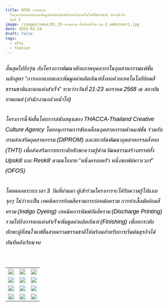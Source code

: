 ```yaml
---
title: OFOS การอบรม
  โครงการออกแบบและเพิ่มมูลค่าผลิตภัณฑ์สิ่งทอด้วยเทคโนโลยีสีธรรมชาติ กล้วยน้ำไท
  รุ่นที่ 2
image: /images/news/01_25-ครามสวย-ที่กล้วยน้ำไท-รุ่น-2_webcover1.jpg
date: 2025-01-24
draft: false
tags:
  - ofos
  - fashion
---
```

<style>

body {

color: black;

}

h3 {

color: #ca2031;

font-family: "IBM Plex Sans Thai", sans-serif;

font-weight: bold;

font-size: 26px;

line-height: 1.8;

}

h4 {

color: black;

font-family: "sarabun", sans-serif;

font-weight: bold;

font-size: 18px;

line-height: 1.8;

}

h5 {

color: black;

font-family: "sarabun", sans-serif;

font-weight: lighter;

font-size: 18px;

line-height: 1.8;

}

</style>

##### สิ้นสุดไปอีกรุ่น กับโครงการพัฒนาศักยภาพบุคลากรในอุตสาหกรรมแฟชั่น หลักสูตร “การออกแบบและเพิ่มมูลค่าผลิตภัณฑ์สิ่งทอด้วยเทคโนโลยีย้อมสีธรรมชาติและตกแต่งสำเร็จ” ระหว่างวันที่ 21-23 มกราคม 2568 ณ สถาบันยานยนต์ (สำนักงานกล้วยน้ำไท)

##### โครงการนี้จัดขึ้นโดยการสนับสนุนของ THACCA-Thailand Creative Culture Agency โดยอนุกรรมการขับเคลื่อนอุตสาหกรรมด้านแฟชั่น ร่วมกับ กรมส่งเสริมอุตสาหกรรม (DIPROM) และสถาบันพัฒนาอุตสาหกรรมสิ่งทอ (THTI) เพื่อส่งเสริมการยกระดับทักษะความรู้ด้านวัฒนธรรมสร้างสรรค์ทั้ง Upskill และ Reskill ตามนโยบาย “หนึ่งครอบครัว หนึ่งซอฟต์พาวเวอร์” (OFOS)

##### โดยตลอดระยะเวลา 3 วันที่ผ่านมา ผู้เข้าร่วมโครงการจะได้รับความรู้ไปแบบจุกๆ ไม่ว่าจะเป็น เทคนิคการย้อมสีครามการก่อหม้อคราม การทำเสื้อมัดย้อมสีคราม (Indigo Dyeing) เทคนิคการพิมพ์กัดสีคราม (Discharge Printing) รวมไปถึงการตกแต่งสำเร็จเพิ่มมูลค่าผลิตภัณฑ์ (Finishing) เพื่อยกระดับทักษะผู้ที่สนใจแฟชั่นสายครามธรรมชาติให้พร้อมสำหรับการเริ่มต้นธุรกิจได้ทันทีหลังเรียนจบ

<p><br></p>
<table style="width: 100%; border-collapse: collapse; border: 0px solid rgb(255, 255, 255);">
    <tbody>
        <tr>
            <td style="width: 33.3333%; border: 0px solid rgb(255, 255, 255);"><img src="/images/01_25-ครามสวย-ที่กล้วยน้ำไท-รุ่น-2_x_2.jpg" style="width: 100%;object-fit;"><br></td>
            <td style="width: 33.3333%; border: 0px solid rgb(255, 255, 255);"><img src="/images/01_25-ครามสวย-ที่กล้วยน้ำไท-รุ่น-2_x_3.jpg" style="width: 100%;object-fit;"><br></td>
            <td style="width: 33.3333%; border: 0px solid rgb(255, 255, 255);"><img src="/images/01_25-ครามสวย-ที่กล้วยน้ำไท-รุ่น-2_x_4.jpg" style="width: 100%;object-fit;"><br></td>
        </tr>
        <tr>
            <td style="width: 33.3333%; border: 0px solid rgb(255, 255, 255);"><img src="/images/01_25-ครามสวย-ที่กล้วยน้ำไท-รุ่น-2_x_5.jpg" style="width: 100%;object-fit;"><br></td>
            <td style="width: 33.3333%; border: 0px solid rgb(255, 255, 255);"><img src="/images/01_25-ครามสวย-ที่กล้วยน้ำไท-รุ่น-2_x_6.jpg" style="width: 100%;object-fit;"><br></td>
            <td style="width: 33.3333%; border: 0px solid rgb(255, 255, 255);"><img src="/images/01_25-ครามสวย-ที่กล้วยน้ำไท-รุ่น-2_x_7.jpg" style="width: 100%;object-fit;"><br></td>
        </tr>

<tr>
            <td style="width: 33.3333%; border: 0px solid rgb(255, 255, 255);"><img src="/images/01_25-ครามสวย-ที่กล้วยน้ำไท-รุ่น-2_x_9.jpg" style="width: 100%;object-fit;"><br></td>
            <td style="width: 33.3333%; border: 0px solid rgb(255, 255, 255);"><img src="/images/01_25-ครามสวย-ที่กล้วยน้ำไท-รุ่น-2_x_10.jpg" style="width: 100%;object-fit;"><br></td>
            <td style="width: 33.3333%; border: 0px solid rgb(255, 255, 255);"><img src="/images/01_25-ครามสวย-ที่กล้วยน้ำไท-รุ่น-2_x_11.jpg" style="width: 100%;object-fit;"><br></td>
        </tr>
        <tr>
            <td style="width: 33.3333%; border: 0px solid rgb(255, 255, 255);"><img src="/images/01_25-ครามสวย-ที่กล้วยน้ำไท-รุ่น-2_x_12.jpg" style="width: 100%;object-fit;"><br></td>
            <td style="width: 33.3333%; border: 0px solid rgb(255, 255, 255);"><img src="/images/01_25-ครามสวย-ที่กล้วยน้ำไท-รุ่น-2_x_15.jpg" style="width: 100%;object-fit;"><br></td>
            <td style="width: 33.3333%; border: 0px solid rgb(255, 255, 255);"><img src="/images/01_25-ครามสวย-ที่กล้วยน้ำไท-รุ่น-2_x_16.jpg" style="width: 100%;object-fit;"><br></td>
        </tr>
    </tbody>
</table>
